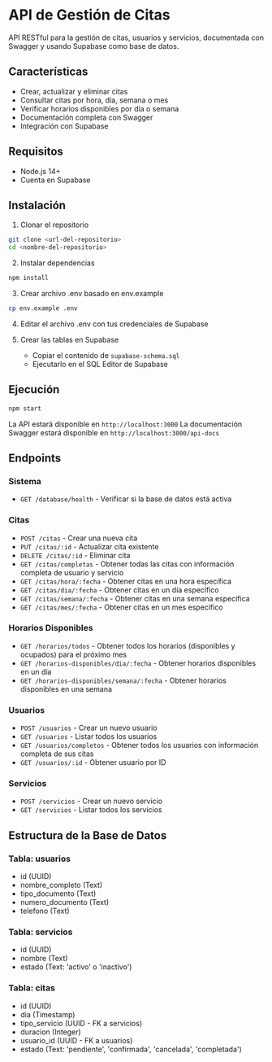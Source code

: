 # API de Gestión de Citas

API RESTful para la gestión de citas, usuarios y servicios, documentada con Swagger y usando Supabase como base de datos.

## Características

- Crear, actualizar y eliminar citas
- Consultar citas por hora, día, semana o mes
- Verificar horarios disponibles por día o semana
- Documentación completa con Swagger
- Integración con Supabase

## Requisitos

- Node.js 14+
- Cuenta en Supabase

## Instalación

1. Clonar el repositorio
```bash
git clone <url-del-repositorio>
cd <nombre-del-repositorio>
```

2. Instalar dependencias
```bash
npm install
```

3. Crear archivo .env basado en env.example
```bash
cp env.example .env
```

4. Editar el archivo .env con tus credenciales de Supabase

5. Crear las tablas en Supabase
   - Copiar el contenido de `supabase-schema.sql`
   - Ejecutarlo en el SQL Editor de Supabase

## Ejecución

```bash
npm start
```

La API estará disponible en `http://localhost:3000`
La documentación Swagger estará disponible en `http://localhost:3000/api-docs`

## Endpoints

### Sistema
- `GET /database/health` - Verificar si la base de datos está activa

### Citas
- `POST /citas` - Crear una nueva cita
- `PUT /citas/:id` - Actualizar cita existente
- `DELETE /citas/:id` - Eliminar cita
- `GET /citas/completas` - Obtener todas las citas con información completa de usuario y servicio
- `GET /citas/hora/:fecha` - Obtener citas en una hora específica
- `GET /citas/dia/:fecha` - Obtener citas en un día específico
- `GET /citas/semana/:fecha` - Obtener citas en una semana específica
- `GET /citas/mes/:fecha` - Obtener citas en un mes específico

### Horarios Disponibles
- `GET /horarios/todos` - Obtener todos los horarios (disponibles y ocupados) para el próximo mes
- `GET /horarios-disponibles/dia/:fecha` - Obtener horarios disponibles en un día
- `GET /horarios-disponibles/semana/:fecha` - Obtener horarios disponibles en una semana

### Usuarios
- `POST /usuarios` - Crear un nuevo usuario
- `GET /usuarios` - Listar todos los usuarios
- `GET /usuarios/completos` - Obtener todos los usuarios con información completa de sus citas
- `GET /usuarios/:id` - Obtener usuario por ID

### Servicios
- `POST /servicios` - Crear un nuevo servicio
- `GET /servicios` - Listar todos los servicios

## Estructura de la Base de Datos

### Tabla: usuarios
- id (UUID)
- nombre_completo (Text)
- tipo_documento (Text)
- numero_documento (Text)
- telefono (Text)

### Tabla: servicios
- id (UUID)
- nombre (Text)
- estado (Text: 'activo' o 'inactivo')

### Tabla: citas
- id (UUID)
- dia (Timestamp)
- tipo_servicio (UUID - FK a servicios)
- duracion (Integer)
- usuario_id (UUID - FK a usuarios)
- estado (Text: 'pendiente', 'confirmada', 'cancelada', 'completada') 